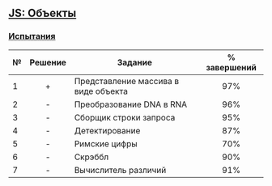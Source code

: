 ## [JS: Объекты](https://ru.hexlet.io/courses/js-objects)

### [Испытания](https://ru.hexlet.io/courses/js-objects#challenges)

№  |Решение| Задание                            | % завершений| 
---|:-----:|------------------------------------|:-----------:|
1  | +     |Представление массива в виде объекта|97%          |
2  | -     |Преобразование DNA в RNA            |96%          |
3  | -     |Сборщик строки запроса              |95%          |
4  | -     |Детектирование                      |87%          |
5  | -     |Римские цифры                       |70%          |
6  | -     |Скрэббл                             |90%          |
7  | -     |Вычислитель различий                |91%          |

